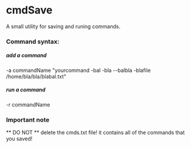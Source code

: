 # cmdSave
A small utility for saving and runing commands.

### Command syntax:

##### add a command
-a commandName "yourcommand -bal -bla --balbla -blafile /home/bla/bla/blabal.txt"

##### run a command
-r commandName

### Important note
** DO NOT ** delete the cmds.txt file! it contains all of the commands that you saved!
